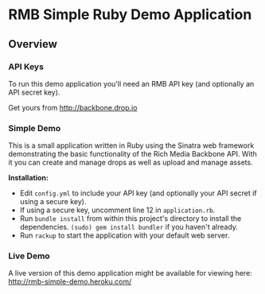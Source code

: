 # RMB Simple Ruby Demo Application

## Overview

### API Keys

To run this demo application you'll need an RMB API key (and optionally an API secret key). 

Get yours from <http://backbone.drop.io>

### Simple Demo

This is a small application written in Ruby using the Sinatra web framework demonstrating the basic functionality of the Rich Media Backbone API. With it you can create and manage drops as well as upload and manage assets.

**Installation:**

* Edit `config.yml` to include your API key (and optionally your API secret if using a secure key).
* If using a secure key, uncomment line 12 in `application.rb`.
* Run `bundle install` from within this project's directory to install the dependencies. `(sudo) gem install bundler` if you haven't already.
* Run `rackup` to start the application with your default web server.

### Live Demo

A live version of this demo application might be available for viewing here: <http://rmb-simple-demo.heroku.com/>
